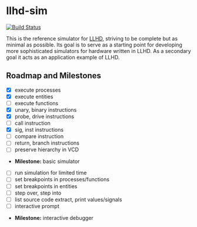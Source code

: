 # llhd-sim

[![Build Status](https://travis-ci.org/fabianschuiki/llhd-sim.svg?branch=master)](https://travis-ci.org/fabianschuiki/llhd-sim)

This is the reference simulator for [LLHD], striving to be complete but as minimal as possible. Its goal is to serve as a starting point for developing more sophisticated simulators for hardware written in LLHD. As a secondary goal it acts as an application example of LLHD.

[LLHD]: https://github.com/fabianschuiki/llhd


## Roadmap and Milestones

- [x] execute processes
- [x] execute entities
- [ ] execute functions
- [x] unary, binary instructions
- [x] probe, drive instructions
- [ ] call instruction
- [x] sig, inst instructions
- [ ] compare instruction
- [ ] return, branch instructions
- [ ] preserve hierarchy in VCD
- **Milestone:** basic simulator
- [ ] run simulation for limited time
- [ ] set breakpoints in processes/functions
- [ ] set breakpoints in entities
- [ ] step over, step into
- [ ] list source code extract, print values/signals
- [ ] interactive prompt
- **Milestone:** interactive debugger
